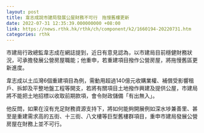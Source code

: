 ```yaml
---
layout: post
title: 韋志成說市建局發展公屋財務不可行　拖慢舊樓更新
date: 2022-07-31 12:35:39.000000000 +08:00
link: https://news.rthk.hk/rthk/ch/component/k2/1660194-20220731.htm
categories: rthk
---
```


市建局行政總監韋志成在網誌提到，近日有意見認為，以市建局目前穩健財務狀況，可承擔發展公營房屋職能；他重申，若重建項目撥作公營房屋，將拖慢舊區更新進度。

韋志成以土瓜灣6個重建項目為例，需動用超過140億元收購業權、補償受影響租戶、拆卸及平整地盤工程等開支，若將有關項目土地撥作興建及提供公屋，市建局將不能把土地招標以收取前期款項，會令財政儲備「有出無入」。

他反問，如果在沒有充足財務資源支持下，將如何能夠開展例如深水埗兼善里、甚至是重建需求高的五街、十三街、八文樓等巨型舊樓群項目，重申市建局發展公營房屋在財務上並不可行。

